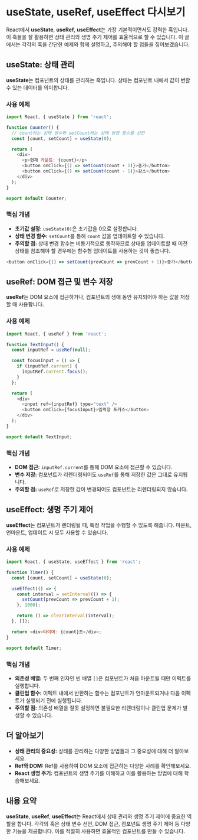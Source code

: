# useState, useRef, useEffect 다시보기

React에서 **useState**, **useRef**, **useEffect**는 가장 기본적이면서도 강력한 훅입니다. 이 훅들을 잘 활용하면 상태 관리와 생명 주기 제어를 효율적으로 할 수 있습니다. 이 글에서는 각각의 훅을 간단한 예제와 함께 설명하고, 주의해야 할 점들을 짚어보겠습니다.

## useState: 상태 관리

**useState**는 컴포넌트의 상태를 관리하는 훅입니다. 상태는 컴포넌트 내에서 값이 변할 수 있는 데이터를 의미합니다. 

### 사용 예제

```javascript
import React, { useState } from 'react';

function Counter() {
  // count라는 상태 변수와 setCount라는 상태 변경 함수를 선언
  const [count, setCount] = useState(0);

  return (
    <div>
      <p>현재 카운트: {count}</p>
      <button onClick={() => setCount(count + 1)}>증가</button>
      <button onClick={() => setCount(count - 1)}>감소</button>
    </div>
  );
}

export default Counter;
```

### 핵심 개념

- **초기값 설정:** `useState(0)`은 초기값을 0으로 설정합니다.
- **상태 변경 함수:** `setCount`를 통해 `count` 값을 업데이트할 수 있습니다.
- **주의할 점:** 상태 변경 함수는 비동기적으로 동작하므로 상태를 업데이트할 때 이전 상태를 참조해야 할 경우에는 함수형 업데이트를 사용하는 것이 좋습니다.

```javascript
<button onClick={() => setCount(prevCount => prevCount + 1)}>증가</button>
```

## useRef: DOM 접근 및 변수 저장

**useRef**는 DOM 요소에 접근하거나, 컴포넌트의 생애 동안 유지되어야 하는 값을 저장할 때 사용합니다.

### 사용 예제

```javascript
import React, { useRef } from 'react';

function TextInput() {
  const inputRef = useRef(null);

  const focusInput = () => {
    if (inputRef.current) {
      inputRef.current.focus();
    }
  };

  return (
    <div>
      <input ref={inputRef} type="text" />
      <button onClick={focusInput}>입력창 포커스</button>
    </div>
  );
}

export default TextInput;
```

### 핵심 개념

- **DOM 접근:** `inputRef.current`를 통해 DOM 요소에 접근할 수 있습니다.
- **변수 저장:** 컴포넌트가 리렌더링되어도 `useRef`를 통해 저장한 값은 그대로 유지됩니다.
- **주의할 점:** `useRef`로 저장한 값이 변경되어도 컴포넌트는 리렌더링되지 않습니다.

## useEffect: 생명 주기 제어

**useEffect**는 컴포넌트가 렌더링될 때, 특정 작업을 수행할 수 있도록 해줍니다. 마운트, 언마운트, 업데이트 시 모두 사용할 수 있습니다.

### 사용 예제

```javascript
import React, { useState, useEffect } from 'react';

function Timer() {
  const [count, setCount] = useState(0);

  useEffect(() => {
    const interval = setInterval(() => {
      setCount(prevCount => prevCount + 1);
    }, 1000);

    return () => clearInterval(interval);
  }, []);

  return <div>타이머: {count}초</div>;
}

export default Timer;
```

### 핵심 개념

- **의존성 배열:** 두 번째 인자인 빈 배열 `[]`은 컴포넌트가 처음 마운트될 때만 이펙트를 실행합니다.
- **클린업 함수:** 이펙트 내에서 반환하는 함수는 컴포넌트가 언마운트되거나 다음 이펙트가 실행되기 전에 실행됩니다.
- **주의할 점:** 의존성 배열을 잘못 설정하면 불필요한 리렌더링이나 클린업 문제가 발생할 수 있습니다.

## 더 알아보기

- **상태 관리의 중요성:** 상태를 관리하는 다양한 방법들과 그 중요성에 대해 더 알아보세요.
- **Ref와 DOM:** Ref를 사용하여 DOM 요소에 접근하는 다양한 사례를 확인해보세요.
- **React 생명 주기:** 컴포넌트의 생명 주기를 이해하고 이를 활용하는 방법에 대해 학습해보세요.

## 내용 요약

**useState**, **useRef**, **useEffect**는 React에서 상태 관리와 생명 주기 제어에 중요한 역할을 합니다. 각각의 훅은 상태 변수 선언, DOM 접근, 컴포넌트 생명 주기 제어 등 다양한 기능을 제공합니다. 이를 적절히 사용하면 효율적인 컴포넌트를 만들 수 있습니다.